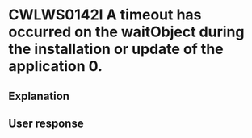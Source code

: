 # CWLWS0142I A timeout has occurred on the waitObject during the installation or update of the application 0.

## Explanation

## User response
